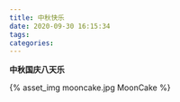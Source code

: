 ```yaml
---
title: 中秋快乐
date: 2020-09-30 16:15:34
tags:
categories:
---
```


**中秋国庆八天乐**

{% asset_img mooncake.jpg MoonCake %}
